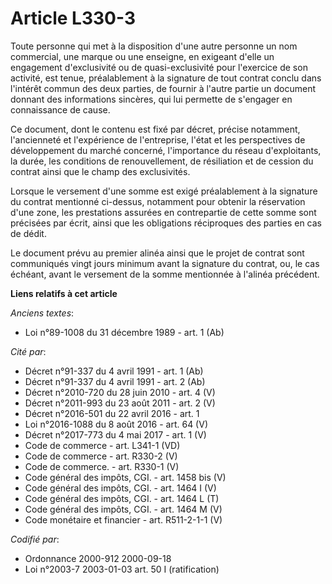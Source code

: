 # Article L330-3

Toute personne qui met à la disposition d'une autre personne un nom commercial, une marque ou une enseigne, en exigeant
d'elle un engagement d'exclusivité ou de quasi-exclusivité pour l'exercice de son activité, est tenue, préalablement à la
signature de tout contrat conclu dans l'intérêt commun des deux parties, de fournir à l'autre partie un document donnant des
informations sincères, qui lui permette de s'engager en connaissance de cause.

Ce document, dont le contenu est fixé par décret, précise notamment, l'ancienneté et l'expérience de l'entreprise, l'état et
les perspectives de développement du marché concerné, l'importance du réseau d'exploitants, la durée, les conditions de
renouvellement, de résiliation et de cession du contrat ainsi que le champ des exclusivités.

Lorsque le versement d'une somme est exigé préalablement à la signature du contrat mentionné ci-dessus, notamment pour
obtenir la réservation d'une zone, les prestations assurées en contrepartie de cette somme sont précisées par écrit, ainsi
que les obligations réciproques des parties en cas de dédit.

Le document prévu au premier alinéa ainsi que le projet de contrat sont communiqués vingt jours minimum avant la signature du
contrat, ou, le cas échéant, avant le versement de la somme mentionnée à l'alinéa précédent.

**Liens relatifs à cet article**

_Anciens textes_:

  - Loi n°89-1008 du 31 décembre 1989 - art. 1 (Ab)

_Cité par_:

  - Décret n°91-337 du 4 avril 1991 - art. 1 (Ab)
  - Décret n°91-337 du 4 avril 1991 - art. 2 (Ab)
  - Décret n°2010-720 du 28 juin 2010 - art. 4 (V)
  - Décret n°2011-993 du 23 août 2011 - art. 2 (V)
  - Décret n°2016-501 du 22 avril 2016 - art. 1
  - Loi n°2016-1088 du 8 août 2016 - art. 64 (V)
  - Décret n°2017-773 du 4 mai 2017 - art. 1 (V)
  - Code de commerce - art. L341-1 (VD)
  - Code de commerce - art. R330-2 (V)
  - Code de commerce. - art. R330-1 (V)
  - Code général des impôts, CGI. - art. 1458 bis (V)
  - Code général des impôts, CGI. - art. 1464 I (V)
  - Code général des impôts, CGI. - art. 1464 L (T)
  - Code général des impôts, CGI. - art. 1464 M (V)
  - Code monétaire et financier - art. R511-2-1-1 (V)

_Codifié par_:

  - Ordonnance 2000-912 2000-09-18
  - Loi n°2003-7 2003-01-03 art. 50 I (ratification)
